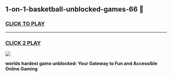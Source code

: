 
## 1-on-1-basketball-unblocked-games-66 👋
<h3>
<a href="https://premium.freeplayer.one?title=1-on-1-basketball-unblocked-games-66&ref=14F">CLICK TO PLAY</a></h3>
<hr>

<h3>
<a href="https://premium.freeplayer.one?title=1-on-1-basketball-unblocked-games-66&ref=14F">CLICK 2 PLAY</a>
  
</h3>

<a href="https://premium.freeplayer.one?title=1-on-1-basketball-unblocked-games-66&ref=12F/"><img src="https://clearcache.store/games.png"></a>


**worlds hardest game unblocked: Your Gateway to Fun and Accessible Online Gaming**
